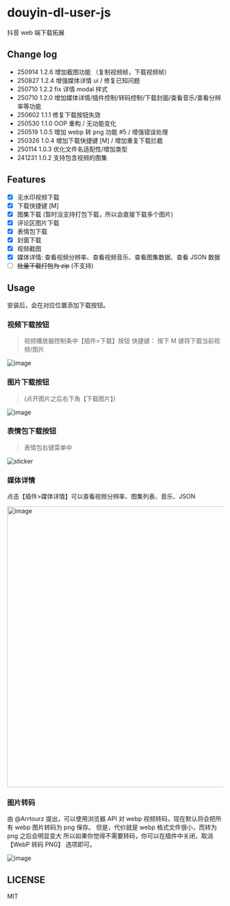 # douyin-dl-user-js

抖音 web 端下载拓展

## Change log

- 250914 1.2.6 增加截图功能 （复制视频帧，下载视频帧）
- 250827 1.2.4 增强媒体详情 ui / 修复已知问题
- 250710 1.2.2 fix 详情 modal 样式
- 250710 1.2.0 增加媒体详情/插件控制/转码控制/下载封面/查看音乐/查看分辨率等功能
- 250602 1.1.1 修复下载按钮失效
- 250530 1.1.0 OOP 重构 / 无功能变化
- 250519 1.0.5 增加 webp 转 png 功能 #5 / 增强错误处理
- 250326 1.0.4 增加下载快捷键 [M] / 增加重复下载拦截
- 250114 1.0.3 优化文件名适配性/增加类型
- 241231 1.0.2 支持包含视频的图集

## Features

- [x] 无水印视频下载
- [x] 下载快捷键 [M]
- [x] 图集下载 (暂时没支持打包下载，所以会直接下载多个图片)
- [x] 评论区图片下载
- [x] 表情包下载
- [x] 封面下载
- [x] 视频截图
- [x] 媒体详情: 查看视频分辨率、查看视频音乐、查看图集数据、查看 JSON 数据
- [ ] ~~批量下载打包为 zip~~ (不支持)

## Usage

安装后，会在对应位置添加下载按钮。

### 视频下载按钮

> 视频播放器控制条中【插件>下载】按钮
> 快捷键： 按下 M 键将下载当前视频/图片

![image](https://github.com/user-attachments/assets/59af5d64-1669-4327-ace9-fec128a2d37b)

### 图片下载按钮

> (点开图片之后右下角【下载图片】)

![image](https://github.com/zhzLuke96/douyin-dl-user-js/raw/main/docs/image_btn.jpg)

### 表情包下载按钮

> 表情包右键菜单中

![sticker](https://github.com/zhzLuke96/douyin-dl-user-js/raw/main/docs/sticker_btn.jpg)

### 媒体详情

点击【插件>媒体详情】可以查看视频分辨率、图集列表、音乐、JSON

<img width="840" height="655" alt="image" src="https://github.com/user-attachments/assets/08f8ae3b-59a2-489a-b9cb-a2182643c6f6" />

### 图片转码

由 @Arrtourz 提出，可以使用浏览器 API 对 webp 视频转码，现在默认将会把所有 webp 图片转码为 png 保存。
但是，代价就是 webp 格式文件很小，而转为 png 之后会明显变大
所以如果你觉得不需要转码，你可以在插件中关闭，取消 【WebP 转码 PNG】 选项即可。

![image](https://github.com/user-attachments/assets/60f6772b-0379-4ee7-9922-6116c93747c0)

## LICENSE

MIT
